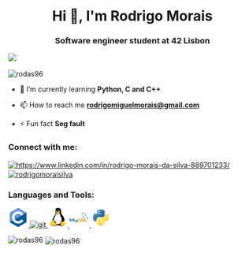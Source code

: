 <h1 align="center">Hi 👋, I'm Rodrigo Morais</h1>
<h3 align="center">Software engineer student at 42 Lisbon</h3>

![](https://giphy.com/gifs/3d-physics-math-4TbivGhf5P7xpufbHW/fullscreen)

<p align="left"> <img src="https://komarev.com/ghpvc/?username=rodas96&label=Profile%20views&color=0e75b6&style=flat" alt="rodas96" /> </p>

- 🌱 I’m currently learning **Python, C and C++**

- 📫 How to reach me **rodrigomiguelmorais@gmail.com**

- ⚡ Fun fact **Seg fault**

<h3 align="left">Connect with me:</h3>
<p align="left">
<a href="https://linkedin.com/in/https://www.linkedin.com/in/rodrigo-morais-da-silva-889701233/" target="blank"><img align="center" src="https://raw.githubusercontent.com/rahuldkjain/github-profile-readme-generator/master/src/images/icons/Social/linked-in-alt.svg" alt="https://www.linkedin.com/in/rodrigo-morais-da-silva-889701233/" height="30" width="40" /></a>
<a href="https://instagram.com/rodrigomoraisilva" target="blank"><img align="center" src="https://raw.githubusercontent.com/rahuldkjain/github-profile-readme-generator/master/src/images/icons/Social/instagram.svg" alt="rodrigomoraisilva" height="30" width="40" /></a>
</p>

<h3 align="left">Languages and Tools:</h3>
<p align="left"> <a href="https://www.cprogramming.com/" target="_blank" rel="noreferrer"> <img src="https://raw.githubusercontent.com/devicons/devicon/master/icons/c/c-original.svg" alt="c" width="40" height="40"/> </a> <a href="https://git-scm.com/" target="_blank" rel="noreferrer"> <img src="https://www.vectorlogo.zone/logos/git-scm/git-scm-icon.svg" alt="git" width="40" height="40"/> </a> <a href="https://www.linux.org/" target="_blank" rel="noreferrer"> <img src="https://raw.githubusercontent.com/devicons/devicon/master/icons/linux/linux-original.svg" alt="linux" width="40" height="40"/> </a> <a href="https://www.mysql.com/" target="_blank" rel="noreferrer"> <img src="https://raw.githubusercontent.com/devicons/devicon/master/icons/mysql/mysql-original-wordmark.svg" alt="mysql" width="40" height="40"/> </a> <a href="https://www.python.org" target="_blank" rel="noreferrer"> <img src="https://raw.githubusercontent.com/devicons/devicon/master/icons/python/python-original.svg" alt="python" width="40" height="40"/> </a> </p>

<p><img align="left" src="https://github-readme-stats.vercel.app/api/top-langs?username=rodas96&show_icons=true&locale=en&layout=compact" alt="rodas96" /></p>

<p>&nbsp;<img align="center" src="https://github-readme-stats.vercel.app/api?username=rodas96&show_icons=true&locale=en" alt="rodas96" /></p>
